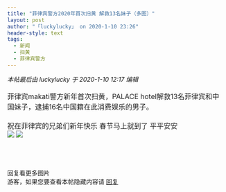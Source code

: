 ```yaml
---
title: "菲律宾警方2020年首次扫黄 解救13名妹子（多图）"
layout: post
author: "「luckylucky」 on 2020-1-10 23:26"
header-style: text
tags:
  - 新闻
  - 扫黄
  - 菲律宾警方
---
```


<head>
 <script type="text/javascript">replyreload += ',' + 5954890;</script>
</head>
<body>
 <i class="pstatus"> 本帖最后由 luckylucky 于 2020-1-10 12:17 编辑 </i>
 <br> 
 <br> 
 <font style="color:rgb(34, 34, 34)"><font face="&amp;quot;"><font style="font-size:16px">菲律宾makati警方新年首次扫黄，PALACE hotel解救13名菲律宾和中国妹子，逮捕16名中国籍在此消费娱乐的男子。<br> <br> 祝在菲律宾的兄弟们新年快乐 春节马上就到了 平平安安</font></font></font>
 <font color="#004000"><font style="font-size:16px"><br> </font></font>
 <img src="https://p6-tt.byteimg.com/img/pgc-image/debcba5f4c4347cc8ab92683e4be3595~noop_813x538.jpeg?from=post" onload="thumbImg(this)">
 <img src="https://p9-tt.byteimg.com/img/pgc-image/0453ac42d02a4cebae9edbc2bb04847a~noop_813x538.jpeg?from=post" onload="thumbImg(this)">
 <br> 
 <br> 
 <br> 
 <br> 
 <br> 回复看更多图片
 <br> 
 <div class="locked">
   游客，如果您要查看本帖隐藏内容请 
  <a href="forum.php?mod=post&amp;action=reply&amp;fid=2&amp;tid=549245" onclick="showWindow('reply', this.href)">回复</a> 
 </div>
 <br> 
 <br> 
 <br> 
 <br> 
 <br>
</body>


